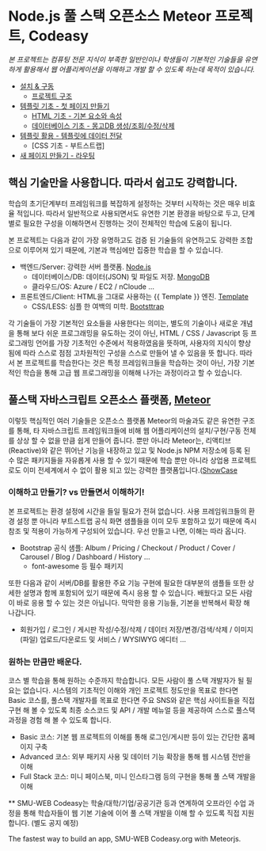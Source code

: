 # Node.js 풀 스택 오픈소스 Meteor 프로젝트, Codeasy

_본 프로젝트는 컴퓨팅 전문 지식이 부족한 일반인이나 학생들이 기본적인 기술들을 유연하게 활용해서 웹 어플리케이션을 이해하고 개발 할 수 있도록 하는데 목적이 있습니다._

- [설치 & 구동](/docs/install&run.md)
  - [프로젝트 구조](/docs/project_structure.md)
- [템플릿 기초 - 첫 페이지 만들기](/docs/template_basic.md)
  - [HTML 기초 - 기본 요소와 속성](/docs/html_basic.md)
  - [데이터베이스 기초 - 몽고DB 생성/조회/수정/삭제](/docs/mongodb_basic.md)
- [템플릿 활용 - 템플릿에 데이터 전달](/docs/template_basic2.md)
  - [CSS 기초 - 부트스트랩]
- [새 페이지 만들기 - 라우팅](/docs/routing.md)


## 핵심 기술만을 사용합니다. 따라서 쉽고도 강력합니다.
학습의 초기단계부터 프레임워크를 복잡하게 설정하는 것부터 시작하는 것은 매우 비효율 적입니다. 따라서 일반적으로 사용되면서도 유연한 기본 환경을 바탕으로 두고, 단계별로 필요한 구성을 이해하면서 진행하는 것이 전체적인 학습에 도움이 됩니다.

본 프로젝트는 다음과 같이 가장 유명하고도 검증 된 기술들의 유연하고도 강력한 조합으로 이루어져 있기 때문에, 기본과 핵심에만 집중한 학습을 할 수 있습니다. 

- 백엔드/Server: 강력한 서버 플랫폼. [Node.js](https://nodejs.org/)
  - 데이터베이스/DB: 데이터(JSON) 및 파일도 저장. [MongoDB](https://www.mongodb.com/)
  - 클라우드/OS: Azure / EC2 / nCloude ...
- 프론트엔드/Client: HTML을 그대로 사용하는 {{ Template }} 엔진. [Template](http://blazejs.org/)
  - CSS/LESS: 심플 한 여백의 미학. [Bootsttrap](https://getbootstrap.com/docs/4.3/examples/)

각 기술들이 가장 기본적인 요소들을 사용한다는 의미는, 별도의 기술이나 새로운 개념을 통해 보다 쉬운 프로그래밍을 유도하는 것이 아닌, HTML / CSS / Javascript 등 프로그래밍 언어를 가장 기초적인 수준에서 적용하였음을 뜻하며, 사용자의 지식이 향상 됨에 따라 스스로 점점 고차원적인 구성을 스스로 만들어 낼 수 있음을 뜻 합니다. 따라서 본 프로젝트를 학습한다는 것은 특정 프레임워크들을 학습하는 것이 아닌, 가장 기본적인 학습을 통해 고급 웹 프로그래밍을 이해해 나가는 과정이라고 할 수 있습니다. 

## 풀스택 자바스크립트 오픈소스 플랫폼, [Meteor](https://www.meteor.com/)
이렇듯 핵심적인 여러 기술들은 오픈소스 플랫폼 Meteor의 마술과도 같은 유연한 구조를 통해, 타 자바스크립트 프레임워크들에 비해 웹 어플리케이션의 설치/구현/구동 전체를 상상 할 수 없을 만큼 쉽게 만들어 줍니다. 뿐만 아니라 Meteor는, 리액티브(Reactive)와 같은 뛰어난 기능을 내장하고 있고 및 Node.js NPM 저장소에 등록 된 수 많은 패키지들을 자유롭게 사용 할 수 있기 때문에 학습 뿐만 아니라 상업용 프로젝트로도 이미 전세계에서 수 없이 활용 되고 있는 강력한 플랫폼입니다.([ShowCase](https://www.meteor.com/showcase)

### 이해하고 만들기? vs 만들면서 이해하기!
본 프로젝트는 환경 설정에 시간을 들일 필요가 전혀 없습니다. 사용 프레임워크들의 환경 설정 뿐 아니라 부트스트랩 공식 화면 샘플들을 이미 모두 포함하고 있기 때문에 즉시 참조 및 적용이 가능하게 구성되어 있습니다. 우선 만들고 나면, 이해는 따라 옵니다.
- Bootstrap 공식 샘플: Album / Pricing / Checkout / Product / Cover / Carousel / Blog / Dashboard / History ...
  + font-awesome 등 필수 패키지 

또한 다음과 같이 서버/DB를 활용한 주요 기능 구현에 필요한 대부분의 샘플들 또한 상세한 설명과 함께 포함되어 있기 때문에 즉시 응용 할 수 있습니다. 배웠다고 모든 사람이 바로 응용 할 수 있는 것은 아닙니다. 막막한 응용 기능들, 기본을 반복해서 확장 해 나갑니다.
- 회원가입 / 로그인 / 게시판 작성/수정/삭제 / 데이터 저장/변경/검색/삭제 / 이미지(파일) 업로드/다운로드 및 서비스 / WYSIWYG 에디터 ...

### 원하는 만큼만 배운다.
코스 별 학습을 통해 원하는 수준까지 학습합니다. 모든 사람이 풀 스택 개발자가 될 필요는 없습니다. 시스템의 기초적인 이해와 개인 프로젝트 정도만을 목표로 한다면 Basic 코스를, 풀스택 개발자를 목표로 한다면 주요 SNS와 같은 핵심 사이트들을 직접 구현 해 볼 수 있도록 최종 소스코드 및 API / 개발 메뉴얼 등을 제공하여 스스로 풀스택 과정을 경험 해 볼 수 있도록 합니다.

- Basic 코스: 기본 웹 프로젝트의 이해를 통해 로그인/게시판 등이 있는 간단한 홈페이지 구축
- Advanced 코스: 외부 패키지 사용 및 데이터 기능 확장을 통해 웹 시스템 전반을 이해
- Full Stack 코스: 미니 페이스북, 미니 인스타그램 등의 구현을 통해 풀 스택 개발을 이해

** SMU-WEB Codeasy는 학술/대학/기업/공공기관 등과 연계하여 오프라인 수업 과정을 통해 학습자들이 웹 기본 기술에 이어 풀 스택 개발을 이해 할 수 있도록 직접 지원합니다. (별도 공지 예정)

The fastest way to build an app, 
SMU-WEB Codeasy.org with Meteorjs.




